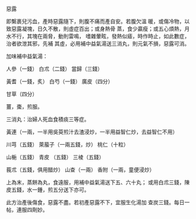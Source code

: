 惡露

即繫裹兒污血，產時惡露隨下，則腹不痛而產自安。若腹欠溫 暖，或傷冷物，以致惡露凝塊，日久不散，則虛症百出；或身熱骨 蒸，食少贏瘦；或五心煩熱，月水不行，其塊在兩脅，動則雷鳴， 嗜雜暈眩，發熱似瘧，時作時止，如此數症，治者欲泄其邪，先補 其虛，必用補中益氣湯送三消丸，則元氣不損，惡露可消。 

加味補中益氣湯： 

人參（一錢） 白朮（二錢） 當歸（三錢） 

黃耆（一錢，炙） 白芍（一錢） 廣皮（四分） 

甘草（四分）

薑，棗，煎服。 

三消丸：治婦人死血食積痰三等症。 

黃連（一兩，一半用吳萸煎汁去渣浸炒，一半用益智仁炒，去益智仁不用） 

川芎（五錢） 萊菔子（一兩五錢，炒） 桃仁（十粒） 

山梔（五錢） 青皮 （五錢） 三棱（五錢） 

莪朮（五錢，俱用醋炒） 山查（一兩） 香附（一兩，童便浸炒） 

上為末，蒸餅為丸，食遠服，用補中益氣湯送下五、六十丸； 或用白朮三錢，陳皮五錢，水一鍾，煎五分送下亦可。 

此方治產後傷食，惡露不盡。若初產惡露不下，宜服生化湯加 查炭三錢。每日一帖，連服四劑妙。

